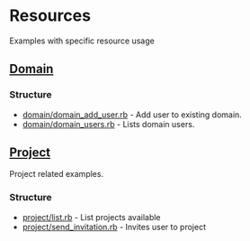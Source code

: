 # Resources

Examples with specific resource usage

## [Domain](https://github.com/korczis/gooddata-ruby-examples/tree/master/snippets/02_resources/domain)

### Structure

- [domain/domain_add_user.rb](https://github.com/korczis/gooddata-ruby-examples/blob/master/snippets/02_resources/domain/domain_add_user.rb) - 
Add user to existing domain.
- [domain/domain_users.rb](https://github.com/korczis/gooddata-ruby-examples/blob/master/snippets/02_resources/domain/domain_users.rb) - 
Lists domain users.

## [Project](https://github.com/korczis/gooddata-ruby-examples/tree/master/snippets/02_resources/project)

Project related examples. 

### Structure 

- [project/list.rb](https://github.com/korczis/gooddata-ruby-examples/blob/master/snippets/02_resources/project/project_list.rb) - List projects available
- [project/send_invitation.rb](https://github.com/korczis/gooddata-ruby-examples/blob/master/snippets/02_resources/project/send_invitation.rb) - Invites user to project
